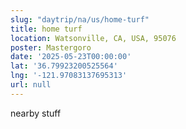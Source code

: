 ```yaml
---
slug: "daytrip/na/us/home-turf"
title: home turf
location: Watsonville, CA, USA, 95076
poster: Mastergoro
date: '2025-05-23T00:00:00'
lat: '36.79923200525564'
lng: '-121.97083137695313'
url: null
---
```


nearby stuff
